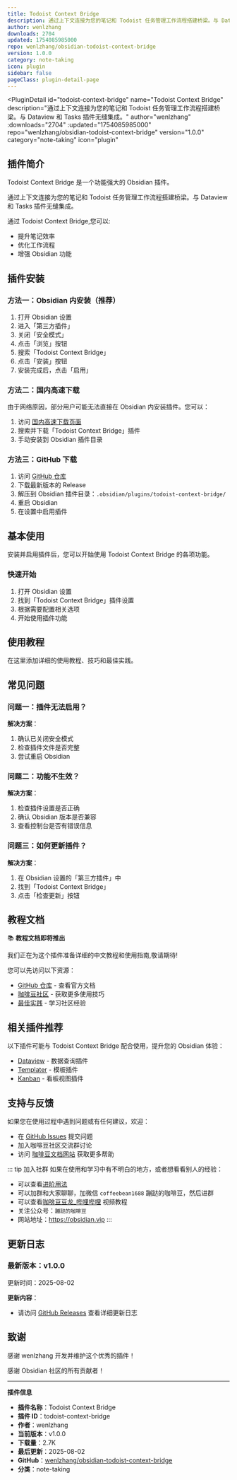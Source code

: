 ```yaml
---
title: Todoist Context Bridge
description: 通过上下文连接为您的笔记和 Todoist 任务管理工作流程搭建桥梁。与 Dataview 和 Tasks 插件无缝集成。
author: wenlzhang
downloads: 2704
updated: 1754085985000
repo: wenlzhang/obsidian-todoist-context-bridge
version: 1.0.0
category: note-taking
icon: plugin
sidebar: false
pageClass: plugin-detail-page
---
```


<PluginDetail
  id="todoist-context-bridge"
  name="Todoist Context Bridge"
  description="通过上下文连接为您的笔记和 Todoist 任务管理工作流程搭建桥梁。与 Dataview 和 Tasks 插件无缝集成。"
  author="wenlzhang"
  :downloads="2704"
  :updated="1754085985000"
  repo="wenlzhang/obsidian-todoist-context-bridge"
  version="1.0.0"
  category="note-taking"
  icon="plugin"
>

<!-- AUTO_GENERATED_START -->
## 插件简介

Todoist Context Bridge 是一个功能强大的 Obsidian 插件。

通过上下文连接为您的笔记和 Todoist 任务管理工作流程搭建桥梁。与 Dataview 和 Tasks 插件无缝集成。

通过 Todoist Context Bridge,您可以:

- 提升笔记效率
- 优化工作流程
- 增强 Obsidian 功能

<!-- AUTO_GENERATED_END -->

<!-- AUTO_GENERATED_START -->
## 插件安装

### 方法一：Obsidian 内安装（推荐）

1. 打开 Obsidian 设置
2. 进入「第三方插件」
3. 关闭「安全模式」
4. 点击「浏览」按钮
5. 搜索「Todoist Context Bridge」
6. 点击「安装」按钮
7. 安装完成后，点击「启用」

### 方法二：国内高速下载

由于网络原因，部分用户可能无法直接在 Obsidian 内安装插件。您可以：

1. 访问 [国内高速下载页面](/zh/documentation/obsidian-plugins-download.html)
2. 搜索并下载「Todoist Context Bridge」插件
3. 手动安装到 Obsidian 插件目录

### 方法三：GitHub 下载

1. 访问 [GitHub 仓库](https://github.com/wenlzhang/obsidian-todoist-context-bridge)
2. 下载最新版本的 Release
3. 解压到 Obsidian 插件目录：`.obsidian/plugins/todoist-context-bridge/`
4. 重启 Obsidian
5. 在设置中启用插件

## 基本使用

安装并启用插件后，您可以开始使用 Todoist Context Bridge 的各项功能。

### 快速开始

1. 打开 Obsidian 设置
2. 找到「Todoist Context Bridge」插件设置
3. 根据需要配置相关选项
4. 开始使用插件功能

<!-- AUTO_GENERATED_END -->

<!-- CUSTOM_CONTENT_START:tutorial -->
## 使用教程

在这里添加详细的使用教程、技巧和最佳实践。

<!-- CUSTOM_CONTENT_END:tutorial -->

<!-- SHARED_CONTENT_START -->
## 常见问题

### 问题一：插件无法启用？

**解决方案**：
1. 确认已关闭安全模式
2. 检查插件文件是否完整
3. 尝试重启 Obsidian

### 问题二：功能不生效？

**解决方案**：
1. 检查插件设置是否正确
2. 确认 Obsidian 版本是否兼容
3. 查看控制台是否有错误信息

### 问题三：如何更新插件？

**解决方案**：
1. 在 Obsidian 设置的「第三方插件」中
2. 找到「Todoist Context Bridge」
3. 点击「检查更新」按钮

## 教程文档

📚 **教程文档即将推出**

我们正在为这个插件准备详细的中文教程和使用指南,敬请期待!

您可以先访问以下资源：
- [GitHub 仓库](https://github.com/wenlzhang/obsidian-todoist-context-bridge) - 查看官方文档
- [咖啡豆社区](/zh/bases/) - 获取更多使用技巧
- [最佳实践](/zh/best-practices/) - 学习社区经验

## 相关插件推荐

以下插件可能与 Todoist Context Bridge 配合使用，提升您的 Obsidian 体验：

- [Dataview](/zh/plugins/dataview.html) - 数据查询插件
- [Templater](/zh/plugins/templater-obsidian.html) - 模板插件
- [Kanban](/zh/plugins/obsidian-kanban.html) - 看板视图插件

## 支持与反馈

如果您在使用过程中遇到问题或有任何建议，欢迎：

- 在 [GitHub Issues](https://github.com/wenlzhang/obsidian-todoist-context-bridge/issues) 提交问题
- 加入咖啡豆社区交流群讨论
- 访问 [咖啡豆文档网站](https://obsidian.vip) 获取更多帮助

::: tip 加入社群
如果在使用和学习中有不明白的地方，或者想看看别人的经验：
- 可以查看[进阶用法](/zh/advanced)
- 可以加群和大家聊聊，加微信 `coffeebean1688` 蹦跶的咖啡豆，然后进群
- 可以查看[咖啡豆豆龙_哔哩哔哩](https://space.bilibili.com/618777356) 视频教程
- 关注公众号：`蹦跶的咖啡豆`
- 网站地址：https://obsidian.vip
:::
<!-- SHARED_CONTENT_END -->

<!-- AUTO_GENERATED_START -->
## 更新日志

### 最新版本：v1.0.0

更新时间：2025-08-02

**更新内容**：
- 请访问 [GitHub Releases](https://github.com/wenlzhang/obsidian-todoist-context-bridge/releases) 查看详细更新日志

## 致谢

感谢 wenlzhang 开发并维护这个优秀的插件！

感谢 Obsidian 社区的所有贡献者！

---

**插件信息**
- **插件名称**：Todoist Context Bridge
- **插件 ID**：todoist-context-bridge
- **作者**：wenlzhang
- **当前版本**：v1.0.0
- **下载量**：2.7K
- **最后更新**：2025-08-02
- **GitHub**：[wenlzhang/obsidian-todoist-context-bridge](https://github.com/wenlzhang/obsidian-todoist-context-bridge)
- **分类**：note-taking
<!-- AUTO_GENERATED_END -->

</PluginDetail>

